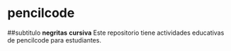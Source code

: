 # pencilcode
##subtitulo
**negritas**
__cursiva__
Este repositorio tiene actividades educativas de pencilcode para estudiantes. 
